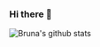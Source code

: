 ### Hi there 👋


![Bruna's github stats](https://github-readme-stats.vercel.app/api?brugobi=anuraghazra&show_icons=true&theme=chartreuse-dark)
